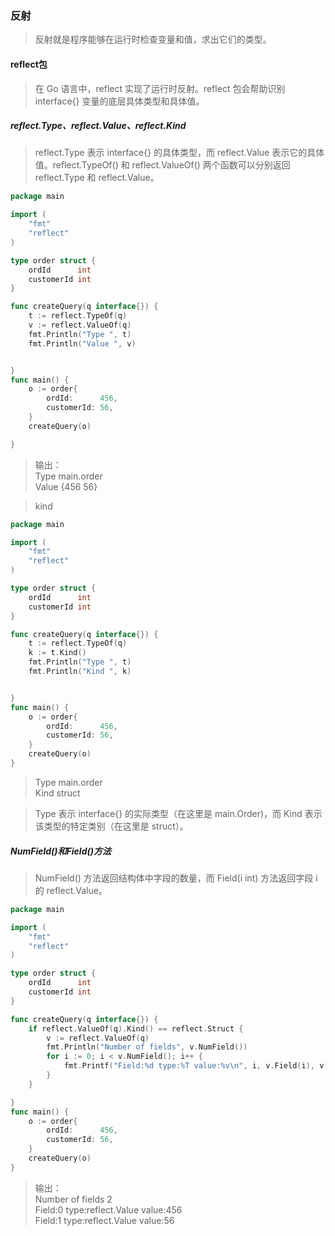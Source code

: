 ### 反射

> 反射就是程序能够在运行时检查变量和值，求出它们的类型。

#### reflect包

> 在 Go 语言中，reflect 实现了运行时反射。reflect 包会帮助识别 interface{} 变量的底层具体类型和具体值。

##### reflect.Type、reflect.Value、reflect.Kind

> reflect.Type 表示 interface{} 的具体类型，而 reflect.Value 表示它的具体值。reflect.TypeOf() 和 reflect.ValueOf() 两个函数可以分别返回 reflect.Type 和 reflect.Value。

```go
package main

import (
    "fmt"
    "reflect"
)

type order struct {
    ordId      int
    customerId int
}

func createQuery(q interface{}) {
    t := reflect.TypeOf(q)
    v := reflect.ValueOf(q)
    fmt.Println("Type ", t)
    fmt.Println("Value ", v)


}
func main() {
    o := order{
        ordId:      456,
        customerId: 56,
    }
    createQuery(o)

}
```

> 输出：<br/>
> Type  main.order<br>
> Value  {456 56}<br>

> kind

```go
package main

import (
    "fmt"
    "reflect"
)

type order struct {
    ordId      int
    customerId int
}

func createQuery(q interface{}) {
    t := reflect.TypeOf(q)
    k := t.Kind()
    fmt.Println("Type ", t)
    fmt.Println("Kind ", k)


}
func main() {
    o := order{
        ordId:      456,
        customerId: 56,
    }
    createQuery(o)
}
```

> Type  main.order<br>
> Kind  struct<br>


> Type 表示 interface{} 的实际类型（在这里是 main.Order)，而 Kind 表示该类型的特定类别（在这里是 struct）。

##### NumField()和Field()方法

> NumField() 方法返回结构体中字段的数量，而 Field(i int) 方法返回字段 i 的 reflect.Value。

```go
package main

import (
    "fmt"
    "reflect"
)

type order struct {
    ordId      int
    customerId int
}

func createQuery(q interface{}) {
    if reflect.ValueOf(q).Kind() == reflect.Struct {
        v := reflect.ValueOf(q)
        fmt.Println("Number of fields", v.NumField())
        for i := 0; i < v.NumField(); i++ {
            fmt.Printf("Field:%d type:%T value:%v\n", i, v.Field(i), v.Field(i))
        }
    }

}
func main() {
    o := order{
        ordId:      456,
        customerId: 56,
    }
    createQuery(o)
}
```

> 输出：<br/>
> Number of fields 2<br/>
> Field:0 type:reflect.Value value:456<br/>
> Field:1 type:reflect.Value value:56<br/>